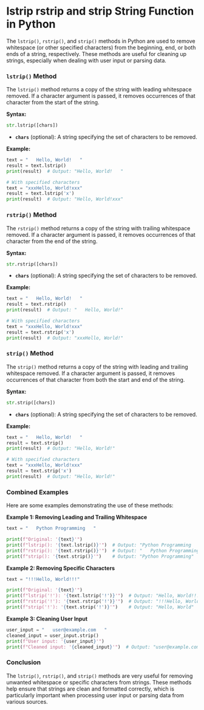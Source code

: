 # Istrip rstrip and strip String Function in Python

The `lstrip()`, `rstrip()`, and `strip()` methods in Python are used to remove whitespace (or other specified characters) from the beginning, end, or both ends of a string, respectively. These methods are useful for cleaning up strings, especially when dealing with user input or parsing data.

### `lstrip()` Method

The `lstrip()` method returns a copy of the string with leading whitespace removed. If a character argument is passed, it removes occurrences of that character from the start of the string.

**Syntax:**

```python
str.lstrip([chars])
```

- **`chars`** (optional): A string specifying the set of characters to be removed.

**Example:**

```python
text = "   Hello, World!   "
result = text.lstrip()
print(result)  # Output: "Hello, World!   "

# With specified characters
text = "xxxHello, World!xxx"
result = text.lstrip('x')
print(result)  # Output: "Hello, World!xxx"
```

### `rstrip()` Method

The `rstrip()` method returns a copy of the string with trailing whitespace removed. If a character argument is passed, it removes occurrences of that character from the end of the string.

**Syntax:**

```python
str.rstrip([chars])
```

- **`chars`** (optional): A string specifying the set of characters to be removed.

**Example:**

```python
text = "   Hello, World!   "
result = text.rstrip()
print(result)  # Output: "   Hello, World!"

# With specified characters
text = "xxxHello, World!xxx"
result = text.rstrip('x')
print(result)  # Output: "xxxHello, World!"
```

### `strip()` Method

The `strip()` method returns a copy of the string with leading and trailing whitespace removed. If a character argument is passed, it removes occurrences of that character from both the start and end of the string.

**Syntax:**

```python
str.strip([chars])
```

- **`chars`** (optional): A string specifying the set of characters to be removed.

**Example:**

```python
text = "   Hello, World!   "
result = text.strip()
print(result)  # Output: "Hello, World!"

# With specified characters
text = "xxxHello, World!xxx"
result = text.strip('x')
print(result)  # Output: "Hello, World!"
```

### Combined Examples

Here are some examples demonstrating the use of these methods:

**Example 1: Removing Leading and Trailing Whitespace**

```python
text = "   Python Programming   "

print(f"Original: '{text}'")
print(f"lstrip(): '{text.lstrip()}'")  # Output: "Python Programming   "
print(f"rstrip(): '{text.rstrip()}'")  # Output: "   Python Programming"
print(f"strip(): '{text.strip()}'")    # Output: "Python Programming"
```

**Example 2: Removing Specific Characters**

```python
text = "!!!Hello, World!!!"

print(f"Original: '{text}'")
print(f"lstrip('!'): '{text.lstrip('!')}'")  # Output: "Hello, World!!!"
print(f"rstrip('!'): '{text.rstrip('!')}'")  # Output: "!!!Hello, World"
print(f"strip('!'): '{text.strip('!')}'")    # Output: "Hello, World"
```

**Example 3: Cleaning User Input**

```python
user_input = "   user@example.com   "
cleaned_input = user_input.strip()
print(f"User input: '{user_input}'")
print(f"Cleaned input: '{cleaned_input}'")  # Output: "user@example.com"
```

### Conclusion

The `lstrip()`, `rstrip()`, and `strip()` methods are very useful for removing unwanted whitespace or specific characters from strings. These methods help ensure that strings are clean and formatted correctly, which is particularly important when processing user input or parsing data from various sources.